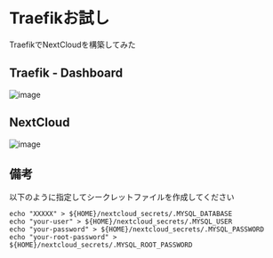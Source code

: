 # Traefikお試し

TraefikでNextCloudを構築してみた

## Traefik - Dashboard
![image](https://github.com/user-attachments/assets/b1bb8519-9dc8-4b19-8a2d-a0b15a62396b)

## NextCloud
![image](https://github.com/user-attachments/assets/39ffa296-cf75-4290-af32-ba0d66394d63)


## 備考

以下のように指定してシークレットファイルを作成してください

```
echo "XXXXX" > ${HOME}/nextcloud_secrets/.MYSQL_DATABASE
echo "your-user" > ${HOME}/nextcloud_secrets/.MYSQL_USER
echo "your-password" > ${HOME}/nextcloud_secrets/.MYSQL_PASSWORD
echo "your-root-password" > ${HOME}/nextcloud_secrets/.MYSQL_ROOT_PASSWORD
```
